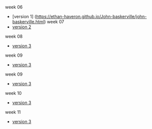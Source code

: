 


week 06 
+ [version 1] (https://ethan-haveron.github.io/John-baskerville/john-baskerville.html)
week 07 
+ [version 2](https://Ethan-Haveron.github.io/john-baskerville/john-baskerville-2.html)

week 08 
+ [version 3](https://Ethan-Haveron.github.io/john-baskerville/john-baskerville-3.html)

week 09 
+ [version 3](https://Ethan-Haveron.github.io/john-baskerville/john-baskerville-4.html)

week 09 
+ [version 3](https://Ethan-Haveron.github.io/john-baskerville/john-baskerville-5.html)

week 10 
+ [version 3](https://Ethan-Haveron.github.io/john-baskerville/john-baskerville-6.html)

week 11
+ [version 3](https://Ethan-Haveron.github.io/john-baskerville/john-baskerville-7.html)


